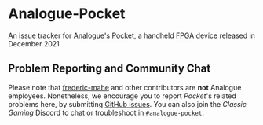 # Analogue-Pocket
An issue tracker for [Analogue's Pocket](https://www.analogue.co/pocket), a handheld [FPGA](https://en.wikipedia.org/wiki/Field-programmable_gate_array) device released in December 2021

## Problem Reporting and Community Chat

Please note that [frederic-mahe](https://github.com/frederic-mahe) and other contributors are **not** Analogue employees. Nonetheless, we encourage you to report _Pocket_'s related problems here, by submitting [GitHub issues](https://github.com/frederic-mahe/Analogue-Pocket/issues). You can also join the _Classic Gaming_ Discord to chat or troubleshoot in `#analogue-pocket`.
